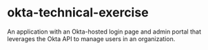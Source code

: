 # okta-technical-exercise
An application with an Okta-hosted login page and admin portal that leverages the Okta API to manage users in an organization.
